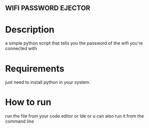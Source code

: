 ## WIFI PASSWORD EJECTOR

# Description

a simple python script that tells you the password of the wifi you're connected with

# Requirements

just need to install python in your system.

# How to run

run the file from your code editor or Ide or u can also run it from the command line
